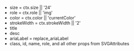 - size = ctx.size || '24'
- role = ctx.role || 'img'
- color = ctx.color || 'currentColor'
- strokeWidth = ctx.strokeWidth || '2'
- title
- desc
- ariaLabel = replace_ariaLabel
- class, id, name, role, and all other props from SVGAttributes 